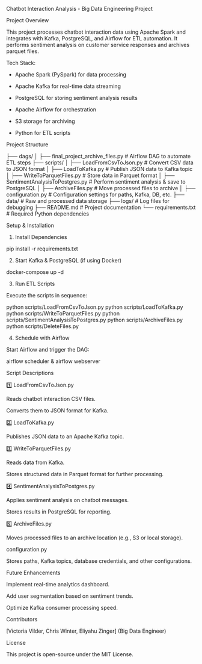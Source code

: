 Chatbot Interaction Analysis - Big Data Engineering Project

Project Overview

This project processes chatbot interaction data using Apache Spark and integrates with Kafka, PostgreSQL, and Airflow for ETL automation. It performs sentiment analysis on customer service responses and archives parquet files.

Tech Stack:

* Apache Spark (PySpark) for data processing

* Apache Kafka for real-time data streaming

* PostgreSQL for storing sentiment analysis results

* Apache Airflow for orchestration

* S3 storage for archiving

* Python for ETL scripts

Project Structure

├── dags/
│   ├── final_project_archive_files.py  # Airflow DAG to automate ETL steps
├── scripts/
│   ├── LoadFromCsvToJson.py  # Convert CSV data to JSON format
│   ├── LoadToKafka.py        # Publish JSON data to Kafka topic
│   ├── WriteToParquetFiles.py # Store data in Parquet format
│   ├── SentimentAnalysisToPostgres.py # Perform sentiment analysis & save to PostgreSQL
│   ├── ArchiveFiles.py       # Move processed files to archive
│   ├── configuration.py      # Configuration settings for paths, Kafka, DB, etc.
├── data/                     # Raw and processed data storage
├── logs/                     # Log files for debugging
├── README.md                 # Project documentation
└── requirements.txt           # Required Python dependencies

Setup & Installation

1. Install Dependencies

pip install -r requirements.txt

2. Start Kafka & PostgreSQL (if using Docker)

docker-compose up -d

3. Run ETL Scripts

Execute the scripts in sequence:

python scripts/LoadFromCsvToJson.py
python scripts/LoadToKafka.py
python scripts/WriteToParquetFiles.py
python scripts/SentimentAnalysisToPostgres.py
python scripts/ArchiveFiles.py
python scripts/DeleteFiles.py

4. Schedule with Airflow

Start Airflow and trigger the DAG:

airflow scheduler & airflow webserver

Script Descriptions

1️⃣ LoadFromCsvToJson.py

Reads chatbot interaction CSV files.

Converts them to JSON format for Kafka.

2️⃣ LoadToKafka.py

Publishes JSON data to an Apache Kafka topic.

3️⃣ WriteToParquetFiles.py

Reads data from Kafka.

Stores structured data in Parquet format for further processing.

4️⃣ SentimentAnalysisToPostgres.py

Applies sentiment analysis on chatbot messages.

Stores results in PostgreSQL for reporting.

5️⃣ ArchiveFiles.py

Moves processed files to an archive location (e.g., S3 or local storage).

configuration.py

Stores paths, Kafka topics, database credentials, and other configurations.

Future Enhancements

Implement real-time analytics dashboard.

Add user segmentation based on sentiment trends.

Optimize Kafka consumer processing speed.

Contributors

[Victoria Vilder, Chris Winter, Eliyahu Zinger] (Big Data Engineer)

License

This project is open-source under the MIT License.

